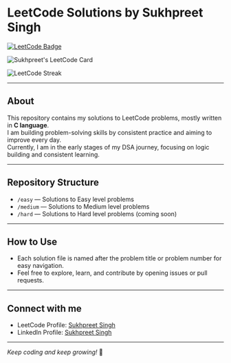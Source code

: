 # LeetCode Solutions by Sukhpreet Singh

[![LeetCode Badge](https://img.shields.io/badge/LeetCode-FFA116?style=flat&logo=leetcode&logoColor=white)](https://leetcode.com/u/Sukhpreet-Singh2428/)

![Sukhpreet's LeetCode Card](https://leetcard.jacoblin.cool/Sukhpreet-Singh2428?theme=dark&ext=contest)

![LeetCode Streak](https://leetcard.jacoblin.cool/Sukhpreet-Singh2428?theme=dark)

---

## About

This repository contains my solutions to LeetCode problems, mostly written in **C language**.  
I am building problem-solving skills by consistent practice and aiming to improve every day.  
Currently, I am in the early stages of my DSA journey, focusing on logic building and consistent learning.

---

## Repository Structure

- `/easy` — Solutions to Easy level problems  
- `/medium` — Solutions to Medium level problems  
- `/hard` — Solutions to Hard level problems (coming soon)

---

## How to Use

- Each solution file is named after the problem title or problem number for easy navigation.  
- Feel free to explore, learn, and contribute by opening issues or pull requests.

---

## Connect with me

- LeetCode Profile: [Sukhpreet Singh](https://leetcode.com/u/Sukhpreet-Singh2428/)  
- LinkedIn Profile: [Sukhpreet Singh](www.linkedin.com/in/sukhpreet-singh-301573321)   

---

*Keep coding and keep growing!* 🚀
